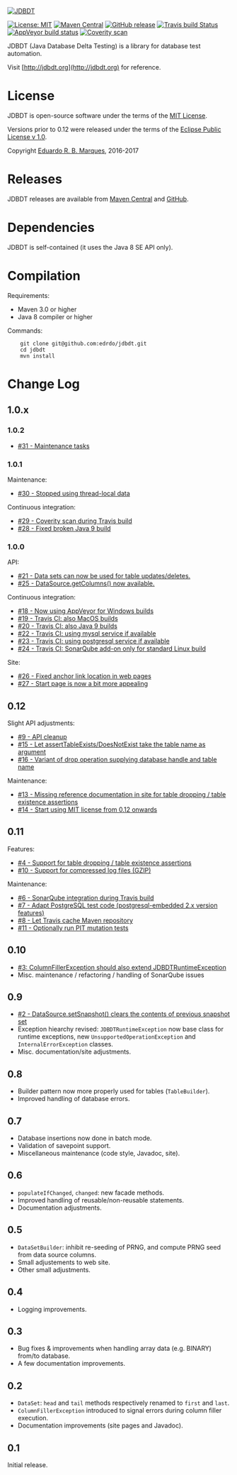 [![JDBDT](https://raw.githubusercontent.com/edrdo/jdbdt/master/src/site/resources/images/jdbdt-logo.png)](http://jdbdt.org)

[![License: MIT](https://img.shields.io/badge/License-MIT-yellow.svg)](http://jdbdt.org/MIT_License.html)
[![Maven Central](https://maven-badges.herokuapp.com/maven-central/org.jdbdt/jdbdt/badge.svg?style=flat)](https://maven-badges.herokuapp.com/maven-central/org.jdbdt/jdbdt)
[![GitHub release](https://img.shields.io/github/release/edrdo/jdbdt.svg)](https://github.com/edrdo/jdbdt/releases)
[![Travis build Status](https://api.travis-ci.org/edrdo/jdbdt.png?branch=master)](https://travis-ci.org/edrdo/jdbdt)
[![AppVeyor build status](https://ci.appveyor.com/api/projects/status/647d281hp1b8py3p?svg=false)](https://ci.appveyor.com/project/edrdo/jdbdt)
[![Coverity scan](https://scan.coverity.com/projects/13763/badge.svg?flat=1)](https://scan.coverity.com/projects/edrdo-jdbdt)


JDBDT (Java Database Delta Testing) is a library for database test automation.

Visit [http://jdbdt.org](http://jdbdt.org) for reference.

# License

JDBDT is open-source software under the terms of the 
[MIT License](https://opensource.org/licenses/MIT).

Versions prior to 0.12 were released under the terms of the [Eclipse Public License v 1.0](http://www.eclipse.org/legal/epl-v10.html).

Copyright [Eduardo R. B. Marques](http://www.dcc.fc.up.pt/~edrdo), 2016-2017

# Releases

JDBDT releases are available from [Maven Central](http://search.maven.org/#search%7Cga%7C1%7Cjdbdt) and [GitHub](https://github.com/edrdo/jdbdt/releases).

# Dependencies

JDBDT is self-contained (it uses the Java 8 SE API only).

# Compilation 

Requirements:

* Maven 3.0 or higher
* Java 8 compiler or higher

Commands: 

        git clone git@github.com:edrdo/jdbdt.git
        cd jdbdt
        mvn install

# Change Log

## 1.0.x

### 1.0.2

* [#31 - Maintenance tasks](https://github.com/edrdo/jdbdt/issues/31)

### 1.0.1

Maintenance:

* [#30 - Stopped using thread-local data](https://github.com/edrdo/jdbdt/issues/30)

Continuous integration:

* [#29 - Coverity scan during Travis build](https://github.com/edrdo/jdbdt/issues/29)
* [#28 - Fixed broken Java 9 build](https://github.com/edrdo/jdbdt/issues/28) 

### 1.0.0
API:

* [#21 - Data sets can now be used for table updates/deletes.](https://github.com/edrdo/jdbdt/issues/21)
* [#25 - DataSource.getColumns() now available.](https://github.com/edrdo/jdbdt/issues/25)

Continuous integration:

* [#18 - Now using AppVeyor for Windows builds](https://github.com/edrdo/jdbdt/issues/18)
* [#19 - Travis CI: also MacOS builds](https://github.com/edrdo/jdbdt/issues/19)
* [#20 - Travis CI: also Java 9 builds ](https://github.com/edrdo/jdbdt/issues/20)
* [#22 - Travis CI: using mysql service if available](https://github.com/edrdo/jdbdt/issues/22)
* [#23 - Travis CI: using postgresql service if available](https://github.com/edrdo/jdbdt/issues/23)
* [#24 - Travis CI: SonarQube add-on only for standard Linux build](https://github.com/edrdo/jdbdt/issues/24)

Site:
* [#26 - Fixed anchor link location in web pages](https://github.com/edrdo/jdbdt/issues/26)
* [#27 - Start page is now a bit more appealing](https://github.com/edrdo/jdbdt/issues/27)

## 0.12

Slight API adjustments:
* [#9 - API cleanup](https://github.com/edrdo/jdbdt/issues/9)
* [#15 - Let assertTableExists/DoesNotExist take the table name as argument](https://github.com/edrdo/jdbdt/issues/15)
* [#16 - Variant of drop operation supplying database handle and table name](https://github.com/edrdo/jdbdt/issues/16)

Maintenance:
* [#13 - Missing reference documentation in site for table dropping / table existence assertions](https://github.com/edrdo/jdbdt/issues/13)
* [#14 - Start using MIT license from 0.12 onwards](https://github.com/edrdo/jdbdt/issues/14)

## 0.11

Features:
* [#4 - Support for table dropping / table existence assertions](https://github.com/edrdo/jdbdt/issues/4)
* [#10 - Support for compressed log files (GZIP)](https://github.com/edrdo/jdbdt/issues/10)

Maintenance:
* [#6 - SonarQube integration during Travis build](https://github.com/edrdo/jdbdt/issues/6)
* [#7 - Adapt PostgreSQL test code (postgresql-embedded 2.x version features)](https://github.com/edrdo/jdbdt/issues/7)
* [#8 - Let Travis cache Maven repository](https://github.com/edrdo/jdbdt/issues/8)
* [#11 - Optionally run PIT mutation tests](https://github.com/edrdo/jdbdt/issues/11)

## 0.10

* [#3: ColumnFillerException should also extend JDBDTRuntimeException](https://github.com/edrdo/jdbdt/issues/2)
* Misc. maintenance / refactoring / handling of SonarQube issues

## 0.9

* [#2 - DataSource.setSnapshot() clears the contents of previous snapshot set](https://github.com/edrdo/jdbdt/issues/2)
* Exception hiearchy revised: `JDBDTRuntimeException` now base class
for runtime exceptions, new `UnsupportedOperationException` and `InternalErrorException` classes.
* Misc. documentation/site adjustments.

## 0.8

* Builder pattern now more properly used for tables (`TableBuilder`).
* Improved handling of database errors.

## 0.7

* Database insertions now done in batch mode.
* Validation of savepoint support.
* Miscellaneous maintenance (code style, Javadoc, site).

## 0.6

* `populateIfChanged`, `changed`: new facade methods.
* Improved handling of reusable/non-reusable statements.
* Documentation adjustments.

## 0.5

* `DataSetBuilder`: inhibit re-seeding of PRNG, and compute PRNG seed from
data source columns.
* Small adjustements to web site.
* Other small adjustments.

## 0.4

* Logging improvements.

## 0.3 

* Bug fixes & improvements when handling array data (e.g. BINARY) from/to database.
* A few documentation improvements.

## 0.2 

* `DataSet`: `head` and `tail` methods respectively renamed to `first` and `last`.
* `ColumnFillerException` introduced to signal errors during column filler execution.
* Documentation improvements (site pages and Javadoc).

## 0.1

Initial release.


